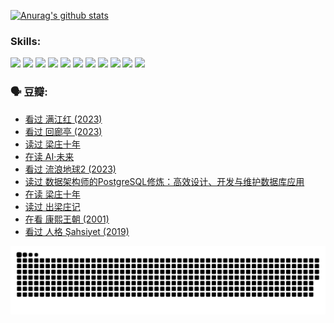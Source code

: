 
[![Anurag's github stats](https://github-readme-stats.vercel.app/api?username=w940853815)](https://github.com/anuraghazra/github-readme-stats)

### Skills:

<code><img height="32" src="https://cdn.jsdelivr.net/npm/simple-icons@v5/icons/python.svg"></code>
<code><img height="32" src="https://cdn.jsdelivr.net/npm/simple-icons@v5/icons/javascript.svg"></code>
<code><img height="32" src="https://cdn.jsdelivr.net/npm/simple-icons@v5/icons/django.svg"></code>
<code><img height="32" src="https://cdn.jsdelivr.net/npm/simple-icons@v5/icons/flask.svg"></code>
<code><img height="32" src="https://cdn.jsdelivr.net/npm/simple-icons@v5/icons/vuetify.svg"></code>
<code><img height="32" src="https://cdn.jsdelivr.net/npm/simple-icons@v5/icons/git.svg"></code>
<code><img height="32" src="https://cdn.jsdelivr.net/npm/simple-icons@v5/icons/docker.svg"></code>
<code><img height="32" src="https://cdn.jsdelivr.net/npm/simple-icons@v5/icons/postgresql.svg"></code>
<code><img height="32" src="https://cdn.jsdelivr.net/npm/simple-icons@v5/icons/elasticsearch.svg"></code>
<code><img height="32" src="https://cdn.jsdelivr.net/npm/simple-icons@v5/icons/macos.svg"></code>
<code><img height="32" src="https://cdn.jsdelivr.net/npm/simple-icons@v5/icons/linux.svg"></code>

### 🗣 豆瓣:

<!-- DOUBAN-ACTIVITIES:START -->
- [看过 满江红‎ (2023)](https://www.douban.com/people/136069238/status/4219146433/?_i=83000896)
- [看过 回廊亭‎ (2023)](https://www.douban.com/people/136069238/status/4215992758/?_i=83000896)
- [读过 梁庄十年](https://www.douban.com/people/136069238/status/4206664969/?_i=83000896)
- [在读 AI·未来](https://www.douban.com/people/136069238/status/4206653520/?_i=83000896)
- [看过 流浪地球2‎ (2023)](https://www.douban.com/people/136069238/status/4199558549/?_i=83000896)
- [读过 数据架构师的PostgreSQL修炼：高效设计、开发与维护数据库应用](https://www.douban.com/people/136069238/status/4199451104/?_i=83000896)
- [在读 梁庄十年](https://www.douban.com/people/136069238/status/4198822794/?_i=83000896)
- [读过 出梁庄记](https://www.douban.com/people/136069238/status/4198821001/?_i=83000896)
- [在看 康熙王朝‎ (2001)](https://www.douban.com/people/136069238/status/4198508156/?_i=83000896)
- [看过 人格 Şahsiyet‎ (2019)](https://www.douban.com/people/136069238/status/4198163968/?_i=83000896)
<!-- DOUBAN-ACTIVITIES:END -->


![Snake animation](https://raw.githubusercontent.com/w940853815/w940853815/output/github-contribution-grid-snake.svg)

<!--
**w940853815/w940853815** is a ✨ _special_ ✨ repository because its `README.md` (this file) appears on your GitHub profile.

Here are some ideas to get you started:

- 🔭 I’m currently working on ...
- 🌱 I’m currently learning ...
- 👯 I’m looking to collaborate on ...
- 🤔 I’m looking for help with ...
- 💬 Ask me about ...
- 📫 How to reach me: ...
- 😄 Pronouns: ...
- ⚡ Fun fact: ...
-->
